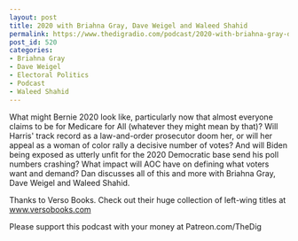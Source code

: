 ```yaml
---
layout: post
title: 2020 with Briahna Gray, Dave Weigel and Waleed Shahid
permalink: https://www.thedigradio.com/podcast/2020-with-briahna-gray-dave-weigel-and-waleed-shahid/index.html
post_id: 520
categories: 
- Briahna Gray
- Dave Weigel
- Electoral Politics
- Podcast
- Waleed Shahid
---
```


What might Bernie 2020 look like, particularly now that almost everyone claims to be for Medicare for All (whatever they might mean by that)? Will Harris' track record as a law-and-order prosecutor doom her, or will her appeal as a woman of color rally a decisive number of votes? And will Biden being exposed as utterly unfit for the 2020 Democratic base send his poll numbers crashing? What impact will AOC have on defining what voters want and demand? Dan discusses all of this and more with Briahna Gray, Dave Weigel and Waleed Shahid.

Thanks to Verso Books. Check out their huge collection of left-wing titles at www.versobooks.com

Please support this podcast with your money at Patreon.com/TheDig